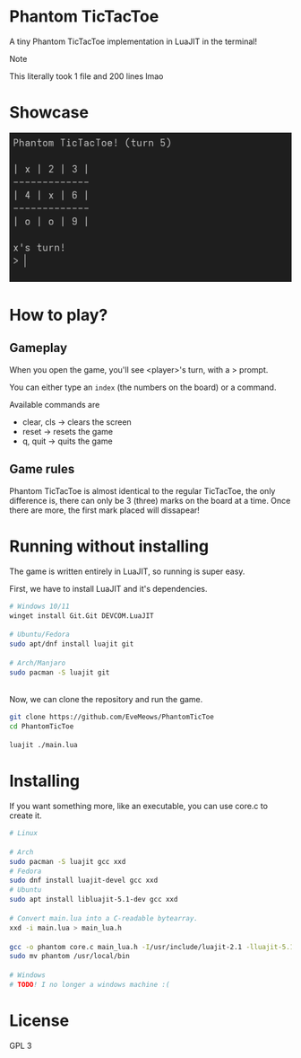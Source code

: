 # Phantom TicTacToe

A tiny Phantom TicTacToe implementation in LuaJIT in the terminal!

> [!NOTE]
> This literally took 1 file and 200 lines lmao

# Showcase
![show](./repo/showcase.png)

# How to play?
## Gameplay
When you open the game, you'll see \<player>'s turn, with a > prompt.

You can either type an `index` (the numbers on the board) or a command.

Available commands are
- clear, cls -> clears the screen
- reset -> resets the game
- q, quit -> quits the game

## Game rules
Phantom TicTacToe is almost identical to the regular TicTacToe, the only difference is, there can only be 3 (three) marks on the board at a time. Once there are more, the first mark placed will dissapear!

# Running without installing
The game is written entirely in LuaJIT, so running is super easy.

First, we have to install LuaJIT and it's dependencies.
```bash
# Windows 10/11
winget install Git.Git DEVCOM.LuaJIT

# Ubuntu/Fedora
sudo apt/dnf install luajit git

# Arch/Manjaro
sudo pacman -S luajit git
```
<br>
Now, we can clone the repository and run the game.

```bash
git clone https://github.com/EveMeows/PhantomTicToe
cd PhantomTicToe

luajit ./main.lua
```

# Installing
If you want something more, like an executable, you can use core.c to create it.

```bash
# Linux

# Arch
sudo pacman -S luajit gcc xxd
# Fedora
sudo dnf install luajit-devel gcc xxd
# Ubuntu
sudo apt install libluajit-5.1-dev gcc xxd

# Convert main.lua into a C-readable bytearray.
xxd -i main.lua > main_lua.h

gcc -o phantom core.c main_lua.h -I/usr/include/luajit-2.1 -lluajit-5.1 -lm
sudo mv phantom /usr/local/bin

# Windows
# TODO! I no longer a windows machine :(
```

# License
GPL 3

